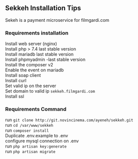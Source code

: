 ## Sekkeh Installation Tips
Sekeh is a payment microservice for filmgardi.com

### Requirements installation

Install web server (nginx) <br>
Install php > 7.4  last stable version<br>
Install mariadb last stable version<br>
Install phpmyadmin -last stable version<br>
Install the composer v2<br>
Enable the event on mariadb<br>
Install soap client<br>
Install curl<br>
Set valid ip on the server<br>
Set domain to valid ip `sekkeh.filmgardi.com`<br>
Install ssl<br>
### Requirements Command
run `git clone http://git.novincinema.com/ayeneh/sekkeh.git` <br>
run `cd /var/www/sekkeh` <br>
run `composer install` <br>
Duplicate .env.example to .env <br>
configure mysql connection on .env <br>
run `php artisan key:generate` <br>
run `php artisan migrate` <br>

